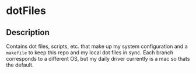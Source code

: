 # dotFiles
## Description
Contains dot files, scripts, etc. that make up my system configuration and a `makefile` to keep this repo and my local dot files in sync. Each branch corresponds to a different OS, but my daily driver currently is a mac so thats the default.
